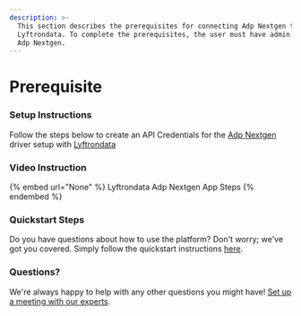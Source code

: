 ```yaml
---
description: >-
  This section describes the prerequisites for connecting Adp Nextgen to
  Lyftrondata. To complete the prerequisites, the user must have admin access to
  Adp Nextgen.
---
```


# Prerequisite

<mark style="color:blue;"></mark>

### Setup Instructions

Follow the steps below to create an API Credentials for the [Adp Nextgen](None) driver setup with [Lyftrondata](https://www.lyftrondata.com)

### Video Instruction

{% embed url="None" %}
Lyftrondata Adp Nextgen App Steps
{% endembed %}

### Quickstart Steps

Do you have questions about how to use the platform? Don't worry; we've got you covered. Simply follow the quickstart instructions [here](README.md).

### Questions? <a href="#questions" id="questions"></a>

We're always happy to help with any other questions you might have! [Set up a meeting with our experts](https://www.lyftrondata.com/book-a-meeting/).

